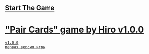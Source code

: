 ## <a href="https://h1rohamada.github.io/PairCards/index.html" />Start The Game
# "Pair Cards" game by Hiro v1.0.0
    v1.0.0
    первая версия игры
